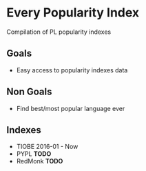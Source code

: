 # Every Popularity Index

Compilation of PL popularity indexes

## Goals

* Easy access to popularity indexes data

## Non Goals

* Find best/most popular language ever

## Indexes

* TIOBE 2016-01 - Now
* PYPL **TODO**
* RedMonk **TODO**

